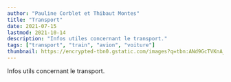 ```yaml
---
author: "Pauline Corblet et Thibaut Montes"
title: "Transport"
date: 2021-07-15
lastmod: 2021-10-14
description: "Infos utiles concernant le transport."
tags: ["transport", "train", "avion", "voiture"]
thumbnail: https://encrypted-tbn0.gstatic.com/images?q=tbn:ANd9GcTVKnA_S_qRS6BeEeVIxYlgTVUoAfjiRsw8Iw&usqp=CAU
---
```


Infos utils concernant le transport.
